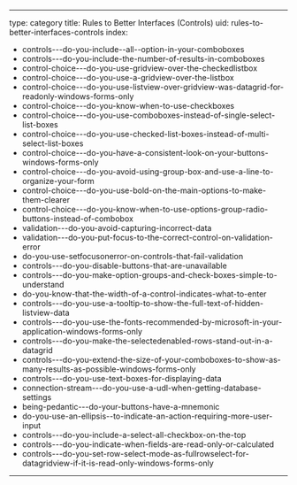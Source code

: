
---
type: category
title: Rules to Better Interfaces (Controls)
uid: rules-to-better-interfaces-controls
index:
 - controls---do-you-include--all--option-in-your-comboboxes
 - controls---do-you-include-the-number-of-results-in-comboboxes
 - control-choice---do-you-use-gridview-over-the-checkedlistbox
 - control-choice---do-you-use-a-gridview-over-the-listbox
 - control-choice---do-you-use-listview-over-gridview-was-datagrid-for-readonly-windows-forms-only
 - control-choice---do-you-know-when-to-use-checkboxes
 - control-choice---do-you-use-comboboxes-instead-of-single-select-list-boxes
 - control-choice---do-you-use-checked-list-boxes-instead-of-multi-select-list-boxes
 - control-choice---do-you-have-a-consistent-look-on-your-buttons-windows-forms-only
 - control-choice---do-you-avoid-using-group-box-and-use-a-line-to-organize-your-form
 - control-choice---do-you-use-bold-on-the-main-options-to-make-them-clearer
 - control-choice---do-you-know-when-to-use-options-group-radio-buttons-instead-of-combobox
 - validation---do-you-avoid-capturing-incorrect-data
 - validation---do-you-put-focus-to-the-correct-control-on-validation-error
 - do-you-use-setfocusonerror-on-controls-that-fail-validation
 - controls---do-you-disable-buttons-that-are-unavailable
 - controls---do-you-make-option-groups-and-check-boxes-simple-to-understand
 - do-you-know-that-the-width-of-a-control-indicates-what-to-enter
 - controls---do-you-use-a-tooltip-to-show-the-full-text-of-hidden-listview-data
 - controls---do-you-use-the-fonts-recommended-by-microsoft-in-your-application-windows-forms-only
 - controls---do-you-make-the-selectedenabled-rows-stand-out-in-a-datagrid
 - controls---do-you-extend-the-size-of-your-comboboxes-to-show-as-many-results-as-possible-windows-forms-only
 - controls---do-you-use-text-boxes-for-displaying-data
 - connection-stream---do-you-use-a-udl-when-getting-database-settings
 - being-pedantic---do-your-buttons-have-a-mnemonic
 - do-you-use-an-ellipsis--to-indicate-an-action-requiring-more-user-input
 - controls---do-you-include-a-select-all-checkbox-on-the-top
 - controls---do-you-indicate-when-fields-are-read-only-or-calculated
 - controls---do-you-set-row-select-mode-as-fullrowselect-for-datagridview-if-it-is-read-only-windows-forms-only
---




